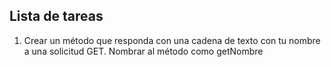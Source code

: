 ## Lista de tareas
1. Crear un método que responda con una cadena de texto con tu nombre a una solicitud GET. Nombrar al método como getNombre 
